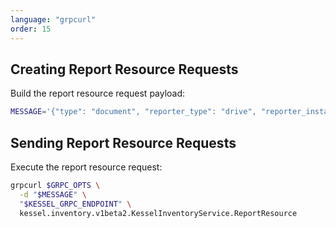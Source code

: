 ```yaml
---
language: "grpcurl"
order: 15
---
```

## Creating Report Resource Requests

Build the report resource request payload:

```bash
MESSAGE='{"type": "document", "reporter_type": "drive", "reporter_instance_id": "drive-1","representations": {"metadata": {"local_resource_id": "doc-123","api_href": "https://drive.example.com/document/123","console_href": "https://www.console.com/drive/documents","reporter_version": "2.7.16"},"common": {"workspace_id": "workspace-1"},"reporter": {"document_id": "doc-123","document_name": "My Important Document","document_type": "document","created_at": "2025-08-31T10:30:00Z","file_size": 2048576,"owner_id": "user-1"}}}'
```

## Sending Report Resource Requests

Execute the report resource request:

```bash
grpcurl $GRPC_OPTS \
  -d "$MESSAGE" \
  "$KESSEL_GRPC_ENDPOINT" \
  kessel.inventory.v1beta2.KesselInventoryService.ReportResource
```
